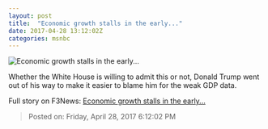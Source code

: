 ```yaml
---
layout: post
title:  "Economic growth stalls in the early..."
date: 2017-04-28 13:12:02Z
categories: msnbc
---
```


![Economic growth stalls in the early...](http://www.msnbc.com/sites/msnbc/files/styles/ratio--1_91-1--1200x630/public/4.28.17.png?itok=vxciwAn-)

Whether the White House is willing to admit this or not, Donald Trump went out of his way to make it easier to blame him for the weak GDP data.


Full story on F3News: [Economic growth stalls in the early...](http://www.f3nws.com/n/GbhDxE)

> Posted on: Friday, April 28, 2017 6:12:02 PM
